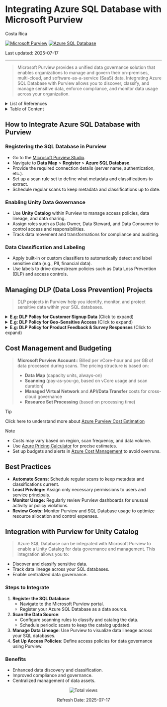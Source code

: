 # Integrating Azure SQL Database with Microsoft Purview

Costa Rica

[![Microsoft Purview](https://img.shields.io/badge/Microsoft-Purview-blue)](https://learn.microsoft.com/en-us/azure/purview/)
[![Azure SQL Database](https://img.shields.io/badge/Azure-SQL-blue)](https://learn.microsoft.com/en-us/azure/sql-database/)

Last updated: 2025-07-17

---

> Microsoft Purview provides a unified data governance solution that enables organizations to manage and govern their on-premises, multi-cloud, and software-as-a-service (SaaS) data. Integrating Azure SQL Database with Purview allows you to discover, classify, and manage sensitive data, enforce compliance, and monitor data usage across your organization.

<details>
<summary>List of References</summary>

- [Microsoft Purview Documentation](https://learn.microsoft.com/en-us/azure/purview/)
- [Azure SQL Database Documentation](https://learn.microsoft.com/en-us/azure/sql-database/)
- [Purview Data Loss Prevention](https://learn.microsoft.com/en-us/azure/purview/concept-data-loss-prevention)
- [Azure Pricing Calculator](https://azure.microsoft.com/en-us/pricing/calculator/)

</details>

<details>
<summary>Table of Content</summary>

- [How to Integrate Azure SQL Database with Purview](#how-to-integrate-azure-sql-database-with-purview)
  - [Registering the SQL Database in Purview](#registering-the-sql-database-in-purview)
  - [Enabling Unity Data Governance](#enabling-unity-data-governance)
  - [Data Classification and Labeling](#data-classification-and-labeling)
- [Managing DLP Data Loss Prevention Projects](#managing-dlp-data-loss-prevention-projects)
- [Cost Management and Budgeting](#cost-management-and-budgeting)
- [Best Practices](#best-practices)
- [Integration with Purview for Unity Catalog](#integration-with-purview-for-unity-catalog)
  - [Steps to Integrate](#steps-to-integrate)
  - [Benefits](#benefits)

</details>

## How to Integrate Azure SQL Database with Purview

### Registering the SQL Database in Purview

- Go to the [Microsoft Purview Studio](https://web.purview.azure.com/).
- Navigate to **Data Map** > **Register** > **Azure SQL Database**.
- Provide the required connection details (server name, authentication, etc.).
- Set up a scan rule set to define what metadata and classifications to extract.
- Schedule regular scans to keep metadata and classifications up to date.

### Enabling Unity Data Governance

- Use **Unity Catalog** within Purview to manage access policies, data lineage, and data sharing.
- Assign roles such as Data Owner, Data Steward, and Data Consumer to control access and responsibilities.
- Track data movement and transformations for compliance and auditing.

### Data Classification and Labeling

- Apply built-in or custom classifiers to automatically detect and label sensitive data (e.g., PII, financial data).
- Use labels to drive downstream policies such as Data Loss Prevention (DLP) and access controls.

## Managing DLP (Data Loss Prevention) Projects

> DLP projects in Purview help you identify, monitor, and protect sensitive data within your SQL databases.

<details>
<summary><b>E.g: DLP Policy for Customer Signup Data</b> (Click to expand)</summary>

> Secure sensitive information submitted during user registration flows.

**Steps:**

1. **Create a DLP Policy:** Apply to tables like `UserAccounts`, `RegistrationForms`, or `NewCustomers`.
2. **Define Detection Rules:** Detect fields like name, email, contact number, and national IDs.
3. **Set Actions:**  
   - Redact sensitive fields for non-customer-service roles.  
   - Block export of records with incomplete user verification.
4. **Monitor and Audit:** Log weekly metrics on account access by department.

</details>

<details>
<summary><b>E.g: DLP Policy for Geo-Sensitive Access</b> (Click to expand)</summary>

> Restrict access to localized customer data based on geographic region (e.g., Costa Rica customers).

**Steps:**

1. **Create a DLP Policy:** Filter tables like `Orders`, `SupportRequests`, or `UserPreferences` with `country_code = 'CR'`.
2. **Define Detection Rules:** Use country-based tagging and IP-based access logging.
3. **Set Actions:**  
   - Require additional authentication when data is accessed from non-local regions.  
   - Alert regional data stewards for out-of-pattern queries.
4. **Monitor and Audit:** Use Purview to trace anomalies in data flow and access trends by geography.

</details>

<details>
<summary><b>E.g: DLP Policy for Product Feedback & Survey Responses</b> (Click to expand)</summary>

> Safeguard subjective customer inputs that may contain unstructured PII.

**Steps:**

1. **Create a DLP Policy:** Apply to columns like `feedback_text`, `support_notes`, or `survey_responses`.
2. **Define Detection Rules:** Use natural language classifiers to identify PII embedded in comments.
3. **Set Actions:**  
   - Mask responses by default and allow reveal only to specific analysts.  
   - Flag and redact offensive or unfiltered content before storage.
4. **Monitor and Audit:** Review flagged content for moderation effectiveness.

</details>

## Cost Management and Budgeting

> **Microsoft Purview Account:**: Billed per vCore-hour and per GB of data processed during scans.
> The pricing structure is based on:
>
> - **Data Map** (capacity units, always-on)
> - **Scanning** (pay-as-you-go, based on vCore usage and scan duration)
> - **Managed Virtual Network** and **API/Data Transfer** costs for cross-cloud governance
> - **Resource Set Processing** (based on processing time)

> [!TIP]
> Click here to understand more about [Azure Purview Cost Estimation](../../Purview/Cost-Estimation.md)

> [!NOTE]
>
> - Costs may vary based on region, scan frequency, and data volume.
> - Use [Azure Pricing Calculator](https://azure.microsoft.com/en-us/pricing/calculator/) for precise estimates.
> - Set up budgets and alerts in [Azure Cost Management](https://learn.microsoft.com/en-us/azure/cost-management-billing/costs/) to avoid overruns.

## Best Practices

- **Automate Scans:** Schedule regular scans to keep metadata and classifications current.
- **Least Privilege:** Assign only necessary permissions to users and service principals.
- **Monitor Usage:** Regularly review Purview dashboards for unusual activity or policy violations.
- **Review Costs:** Monitor Purview and SQL Database usage to optimize resource allocation and control expenses.

## Integration with Purview for Unity Catalog

> Azure SQL Database can be integrated with Microsoft Purview to enable a Unity Catalog for data governance and management. This integration allows you to:

- Discover and classify sensitive data.
- Track data lineage across your SQL databases.
- Enable centralized data governance.

### Steps to Integrate

1. **Register the SQL Database**:
   - Navigate to the Microsoft Purview portal.
   - Register your Azure SQL Database as a data source.
2. **Scan the Data Source**:
   - Configure scanning rules to classify and catalog the data.
   - Schedule periodic scans to keep the catalog updated.
3. **Manage Data Lineage**: Use Purview to visualize data lineage across your SQL databases.
4. **Set Up Access Policies**: Define access policies for data governance using Purview.

### Benefits

- Enhanced data discovery and classification.
- Improved compliance and governance.
- Centralized management of data assets.

<!-- START BADGE -->
<div align="center">
  <img src="https://img.shields.io/badge/Total%20views-1282-limegreen" alt="Total views">
  <p>Refresh Date: 2025-07-17</p>
</div>
<!-- END BADGE -->

